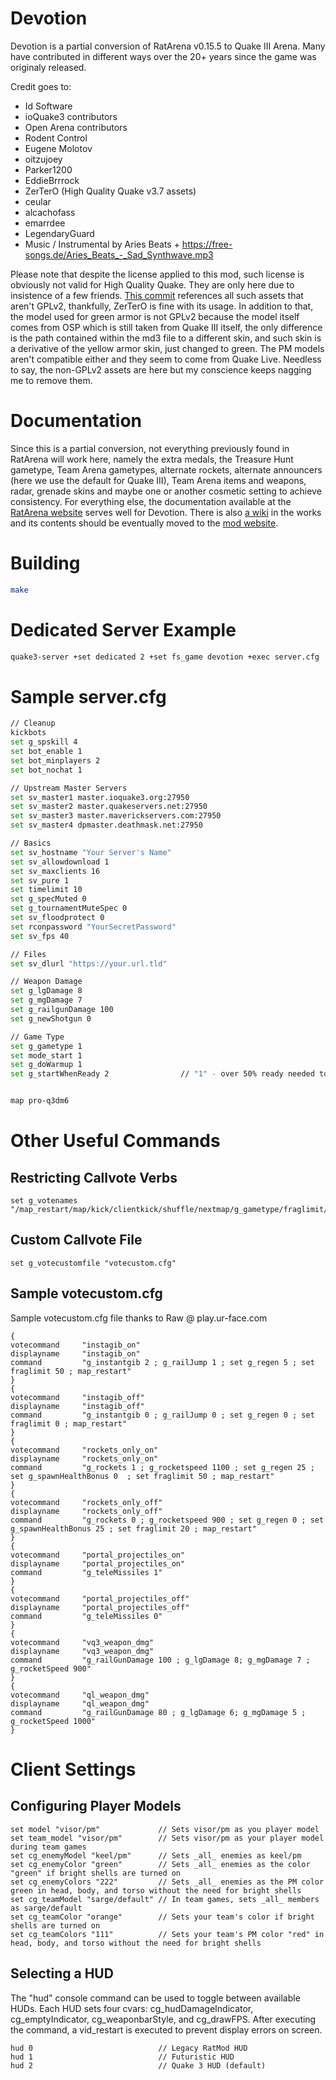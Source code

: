 # Devotion

Devotion is a partial conversion of RatArena v0.15.5 to Quake III Arena. Many have contributed in different ways over the 20+ years since the game was originaly released.   

Credit goes to:  
- Id Software  
- ioQuake3 contributors  
- Open Arena contributors  
- Rodent Control  
- Eugene Molotov  
- oitzujoey  
- Parker1200  
- EddieBrrrock  
- ZerTerO (High Quality Quake v3.7 assets)  
- ceular
- alcachofass
- emarrdee
- LegendaryGuard
- Music / Instrumental by Aries Beats + <https://free-songs.de/Aries_Beats_-_Sad_Synthwave.mp3> 

Please note that despite the license applied to this mod, such license is obviously not valid for High Quality Quake. They are only here due to insistence of a few friends. [This commit](https://github.com/ceular/devotion/commit/b3ddf1a6f04633add631ff5c4b75eda7448ee7c5) references all such assets that aren't GPLv2, thankfully, ZerTerO is fine with its usage. In addition to that, the model used for green armor is not GPLv2 because the model itself comes from OSP which is still taken from Quake III itself, the only difference is the path contained within the md3 file to a different skin, and such skin is a derivative of the yellow armor skin, just changed to green. The PM models aren't compatible either and they seem to come from Quake Live. Needless to say, the non-GPLv2 assets are here but my conscience keeps nagging me to remove them.  

# Documentation

Since this is a partial conversion, not everything previously found in RatArena will work here, namely the extra medals, the Treasure Hunt gametype, Team Arena gametypes, alternate rockets, alternate announcers (here we use the default for Quake III), Team Arena items and weapons, radar, grenade skins and maybe one or another cosmetic setting to achieve consistency. For everything else, the documentation available at the [RatArena website](https://ratmod.github.io/) serves well for Devotion. There is also [a wiki](https://github.com/ceular/devotion/wiki) in the works and its contents should be eventually moved to the [mod website](https://devoq3.net/).  

# Building

```sh
make
```

# Dedicated Server Example

```sh
quake3-server +set dedicated 2 +set fs_game devotion +exec server.cfg
```

# Sample server.cfg 

```sh
// Cleanup
kickbots
set g_spskill 4
set bot_enable 1
set bot_minplayers 2
set bot_nochat 1

// Upstream Master Servers
set sv_master1 master.ioquake3.org:27950
set sv_master2 master.quakeservers.net:27950
set sv_master3 master.maverickservers.com:27950
set sv_master4 dpmaster.deathmask.net:27950

// Basics
set sv_hostname "Your Server's Name"
set sv_allowdownload 1
set sv_maxclients 16
set sv_pure 1
set timelimit 10
set g_specMuted 0
set g_tournamentMuteSpec 0
set sv_floodprotect 0
set rconpassword "YourSecretPassword"
set sv_fps 40

// Files
set sv_dlurl "https://your.url.tld"

// Weapon Damage
set g_lgDamage 8
set g_mgDamage 7
set g_railgunDamage 100
set g_newShotgun 0

// Game Type
set g_gametype 1
set mode_start 1
set g_doWarmup 1
set g_startWhenReady 2                // "1" - over 50% ready needed to start, "2" - 100% ready needed to start, "3" - over 50% ready needed to start in team games


map pro-q3dm6
```
# Other Useful Commands

## Restricting Callvote Verbs

```
set g_votenames "/map_restart/map/kick/clientkick/shuffle/nextmap/g_gametype/fraglimit/timelimit/g_dowarmup/custom/lock/unlock/"
```
## Custom Callvote File

```
set g_votecustomfile "votecustom.cfg"
```
## Sample votecustom.cfg 
Sample votecustom.cfg file thanks to Raw @ play.ur-face.com

```
{
votecommand     "instagib_on"
displayname     "instagib_on"
command         "g_instantgib 2 ; g_railJump 1 ; set g_regen 5 ; set fraglimit 50 ; map_restart"
}
{
votecommand     "instagib_off"
displayname     "instagib_off"
command         "g_instantgib 0 ; g_railJump 0 ; set g_regen 0 ; set fraglimit 0 ; map_restart"
}
{
votecommand     "rockets_only_on"
displayname     "rockets_only_on"
command         "g_rockets 1 ; g_rocketspeed 1100 ; set g_regen 25 ; set g_spawnHealthBonus 0  ; set fraglimit 50 ; map_restart"
}
{
votecommand     "rockets_only_off"
displayname     "rockets_only_off"
command         "g_rockets 0 ; g_rocketspeed 900 ; set g_regen 0 ; set g_spawnHealthBonus 25 ; set fraglimit 20 ; map_restart"
}
{
votecommand     "portal_projectiles_on"
displayname     "portal_projectiles_on"
command         "g_teleMissiles 1"
}
{
votecommand     "portal_projectiles_off"
displayname     "portal_projectiles_off"
command         "g_teleMissiles 0"
}
{
votecommand     "vq3_weapon_dmg"
displayname     "vq3_weapon_dmg"
command         "g_railGunDamage 100 ; g_lgDamage 8; g_mgDamage 7 ; g_rocketSpeed 900"
}
{
votecommand     "ql_weapon_dmg"
displayname     "ql_weapon_dmg"
command         "g_railGunDamage 80 ; g_lgDamage 6; g_mgDamage 5 ; g_rocketSpeed 1000"
}
```

# Client Settings

## Configuring Player Models

```
set model "visor/pm"             // Sets visor/pm as you player model
set team_model "visor/pm"        // Sets visor/pm as your player model during team games
set cg_enemyModel "keel/pm"      // Sets _all_ enemies as keel/pm
set cg_enemyColor "green"        // Sets _all_ enemies as the color "green" if bright shells are turned on
set cg_enemyColors "222"         // Sets _all_ enemies as the PM color green in head, body, and torso without the need for bright shells
set cg_teamModel "sarge/default" // In team games, sets _all_ members as sarge/default
set cg_teamColor "orange"        // Sets your team's color if bright shells are turned on
set cg_teamColors "111"          // Sets your team's PM color "red" in head, body, and torso without the need for bright shells
```

## Selecting a HUD

The "hud" console command can be used to toggle between available HUDs. Each HUD sets four cvars: cg_hudDamageIndicator, cg_emptyIndicator, cg_weaponbarStyle, and cg_drawFPS. After executing the command, a vid_restart is executed to prevent display errors on screen.

```
hud 0                            // Legacy RatMod HUD
hud 1                            // Futuristic HUD
hud 2                            // Quake 3 HUD (default)
```
